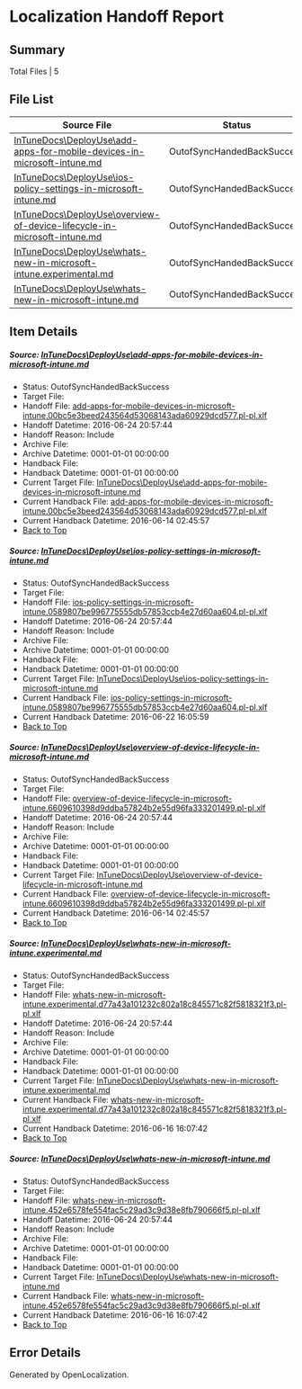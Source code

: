 # <a name='report-top'></a> Localization Handoff Report

## Summary
 Total Files | 5

## File List
 Source File | Status | Details 
 ----------- | ------ | ------- 
 [InTuneDocs\DeployUse\add-apps-for-mobile-devices-in-microsoft-intune.md](https://github.com/Microsoft/IntuneDocs-pr/blob/5140c4943be630ea8e48f80f7e6b590d223beac1/InTuneDocs/DeployUse/add-apps-for-mobile-devices-in-microsoft-intune.md) | OutofSyncHandedBackSuccess | [Details](#795843f012434e1a50cd6abab05b6af2c811cf3e10)
 [InTuneDocs\DeployUse\ios-policy-settings-in-microsoft-intune.md](https://github.com/Microsoft/IntuneDocs-pr/blob/5140c4943be630ea8e48f80f7e6b590d223beac1/InTuneDocs/DeployUse/ios-policy-settings-in-microsoft-intune.md) | OutofSyncHandedBackSuccess | [Details](#8a28912de41bab6adf691983cc59b801d3271b5662)
 [InTuneDocs\DeployUse\overview-of-device-lifecycle-in-microsoft-intune.md](https://github.com/Microsoft/IntuneDocs-pr/blob/5140c4943be630ea8e48f80f7e6b590d223beac1/InTuneDocs/DeployUse/overview-of-device-lifecycle-in-microsoft-intune.md) | OutofSyncHandedBackSuccess | [Details](#751025aa71ef41564100ea57ac0d1fe60619e214209)
 [InTuneDocs\DeployUse\whats-new-in-microsoft-intune.experimental.md](https://github.com/Microsoft/IntuneDocs-pr/blob/d1fb04dbb8746637bf72c1e227f36fe589594ca0/InTuneDocs/DeployUse/whats-new-in-microsoft-intune.experimental.md) | OutofSyncHandedBackSuccess | [Details](#ae524a989e236e84a6ce9d8266fc648dd683a825260)
 [InTuneDocs\DeployUse\whats-new-in-microsoft-intune.md](https://github.com/Microsoft/IntuneDocs-pr/blob/d1fb04dbb8746637bf72c1e227f36fe589594ca0/InTuneDocs/DeployUse/whats-new-in-microsoft-intune.md) | OutofSyncHandedBackSuccess | [Details](#d96f27f3946e47b8becc768322dd2a5f9df02dd8261)

## Item Details
##### <a name='795843f012434e1a50cd6abab05b6af2c811cf3e10'></a> Source: [InTuneDocs\DeployUse\add-apps-for-mobile-devices-in-microsoft-intune.md](https://github.com/Microsoft/IntuneDocs-pr/blob/5140c4943be630ea8e48f80f7e6b590d223beac1/InTuneDocs/DeployUse/add-apps-for-mobile-devices-in-microsoft-intune.md)
* Status: OutofSyncHandedBackSuccess
* Target File: 
* Handoff File: [add-apps-for-mobile-devices-in-microsoft-intune.00bc5e3beed243564d53068143ada60929dcd577.pl-pl.xlf](https://github.com/Microsoft/EM.handoff/blob/89adea849979433e63d30f1387b3807b5d2e33c5/ol-handoff/Microsoft/IntuneDocs-pr.pl-pl/master/add-apps-for-mobile-devices-in-microsoft-intune.00bc5e3beed243564d53068143ada60929dcd577.pl-pl.xlf)
* Handoff Datetime: 2016-06-24 20:57:44
* Handoff Reason: Include
* Archive File: 
* Archive Datetime: 0001-01-01 00:00:00
* Handback File: 
* Handback Datetime: 0001-01-01 00:00:00
* Current Target File: [InTuneDocs\DeployUse\add-apps-for-mobile-devices-in-microsoft-intune.md](https://github.com/Microsoft/IntuneDocs-pr.pl-pl/blob/33751adca90795140fb124fda3cae640e9fd672b/InTuneDocs/DeployUse/add-apps-for-mobile-devices-in-microsoft-intune.md)
* Current Handback File: [add-apps-for-mobile-devices-in-microsoft-intune.00bc5e3beed243564d53068143ada60929dcd577.pl-pl.xlf](https://github.com/Microsoft/EM.handback/blob/089d47a75e8d5acad19ce4a62189e59ee30995c4/ol-handback/Microsoft/IntuneDocs-pr.pl-pl/master/add-apps-for-mobile-devices-in-microsoft-intune.00bc5e3beed243564d53068143ada60929dcd577.pl-pl.xlf)
* Current Handback Datetime: 2016-06-14 02:45:57
* [Back to Top](#report-top)

##### <a name='8a28912de41bab6adf691983cc59b801d3271b5662'></a> Source: [InTuneDocs\DeployUse\ios-policy-settings-in-microsoft-intune.md](https://github.com/Microsoft/IntuneDocs-pr/blob/5140c4943be630ea8e48f80f7e6b590d223beac1/InTuneDocs/DeployUse/ios-policy-settings-in-microsoft-intune.md)
* Status: OutofSyncHandedBackSuccess
* Target File: 
* Handoff File: [ios-policy-settings-in-microsoft-intune.0589807be996775555db57853ccb4e27d60aa604.pl-pl.xlf](https://github.com/Microsoft/EM.handoff/blob/89adea849979433e63d30f1387b3807b5d2e33c5/ol-handoff/Microsoft/IntuneDocs-pr.pl-pl/master/ios-policy-settings-in-microsoft-intune.0589807be996775555db57853ccb4e27d60aa604.pl-pl.xlf)
* Handoff Datetime: 2016-06-24 20:57:44
* Handoff Reason: Include
* Archive File: 
* Archive Datetime: 0001-01-01 00:00:00
* Handback File: 
* Handback Datetime: 0001-01-01 00:00:00
* Current Target File: [InTuneDocs\DeployUse\ios-policy-settings-in-microsoft-intune.md](https://github.com/Microsoft/IntuneDocs-pr.pl-pl/blob/6a9aa60294c531bba22a907bf99bead110238e30/InTuneDocs/DeployUse/ios-policy-settings-in-microsoft-intune.md)
* Current Handback File: [ios-policy-settings-in-microsoft-intune.0589807be996775555db57853ccb4e27d60aa604.pl-pl.xlf](https://github.com/Microsoft/EM.handback/blob/340e216afca7c758ce55c9fedf02b48cdcb1d4fd/ol-handback/Microsoft/IntuneDocs-pr.pl-pl/master/ios-policy-settings-in-microsoft-intune.0589807be996775555db57853ccb4e27d60aa604.pl-pl.xlf)
* Current Handback Datetime: 2016-06-22 16:05:59
* [Back to Top](#report-top)

##### <a name='751025aa71ef41564100ea57ac0d1fe60619e214209'></a> Source: [InTuneDocs\DeployUse\overview-of-device-lifecycle-in-microsoft-intune.md](https://github.com/Microsoft/IntuneDocs-pr/blob/5140c4943be630ea8e48f80f7e6b590d223beac1/InTuneDocs/DeployUse/overview-of-device-lifecycle-in-microsoft-intune.md)
* Status: OutofSyncHandedBackSuccess
* Target File: 
* Handoff File: [overview-of-device-lifecycle-in-microsoft-intune.6609610398d9ddba57824b2e55d96fa333201499.pl-pl.xlf](https://github.com/Microsoft/EM.handoff/blob/89adea849979433e63d30f1387b3807b5d2e33c5/ol-handoff/Microsoft/IntuneDocs-pr.pl-pl/master/overview-of-device-lifecycle-in-microsoft-intune.6609610398d9ddba57824b2e55d96fa333201499.pl-pl.xlf)
* Handoff Datetime: 2016-06-24 20:57:44
* Handoff Reason: Include
* Archive File: 
* Archive Datetime: 0001-01-01 00:00:00
* Handback File: 
* Handback Datetime: 0001-01-01 00:00:00
* Current Target File: [InTuneDocs\DeployUse\overview-of-device-lifecycle-in-microsoft-intune.md](https://github.com/Microsoft/IntuneDocs-pr.pl-pl/blob/33751adca90795140fb124fda3cae640e9fd672b/InTuneDocs/DeployUse/overview-of-device-lifecycle-in-microsoft-intune.md)
* Current Handback File: [overview-of-device-lifecycle-in-microsoft-intune.6609610398d9ddba57824b2e55d96fa333201499.pl-pl.xlf](https://github.com/Microsoft/EM.handback/blob/089d47a75e8d5acad19ce4a62189e59ee30995c4/ol-handback/Microsoft/IntuneDocs-pr.pl-pl/master/overview-of-device-lifecycle-in-microsoft-intune.6609610398d9ddba57824b2e55d96fa333201499.pl-pl.xlf)
* Current Handback Datetime: 2016-06-14 02:45:57
* [Back to Top](#report-top)

##### <a name='ae524a989e236e84a6ce9d8266fc648dd683a825260'></a> Source: [InTuneDocs\DeployUse\whats-new-in-microsoft-intune.experimental.md](https://github.com/Microsoft/IntuneDocs-pr/blob/d1fb04dbb8746637bf72c1e227f36fe589594ca0/InTuneDocs/DeployUse/whats-new-in-microsoft-intune.experimental.md)
* Status: OutofSyncHandedBackSuccess
* Target File: 
* Handoff File: [whats-new-in-microsoft-intune.experimental.d77a43a101232c802a18c845571c82f5818321f3.pl-pl.xlf](https://github.com/Microsoft/EM.handoff/blob/89adea849979433e63d30f1387b3807b5d2e33c5/ol-handoff/Microsoft/IntuneDocs-pr.pl-pl/master/whats-new-in-microsoft-intune.experimental.d77a43a101232c802a18c845571c82f5818321f3.pl-pl.xlf)
* Handoff Datetime: 2016-06-24 20:57:44
* Handoff Reason: Include
* Archive File: 
* Archive Datetime: 0001-01-01 00:00:00
* Handback File: 
* Handback Datetime: 0001-01-01 00:00:00
* Current Target File: [InTuneDocs\DeployUse\whats-new-in-microsoft-intune.experimental.md](https://github.com/Microsoft/IntuneDocs-pr.pl-pl/blob/67192febabb44bed1026a77550cd8d60548943c0/InTuneDocs/DeployUse/whats-new-in-microsoft-intune.experimental.md)
* Current Handback File: [whats-new-in-microsoft-intune.experimental.d77a43a101232c802a18c845571c82f5818321f3.pl-pl.xlf](https://github.com/Microsoft/EM.handback/blob/b2cf476d8b7ab66cf4bd6da1fcb646f81ab2424a/ol-handback/Microsoft/IntuneDocs-pr.pl-pl/master/whats-new-in-microsoft-intune.experimental.d77a43a101232c802a18c845571c82f5818321f3.pl-pl.xlf)
* Current Handback Datetime: 2016-06-16 16:07:42
* [Back to Top](#report-top)

##### <a name='d96f27f3946e47b8becc768322dd2a5f9df02dd8261'></a> Source: [InTuneDocs\DeployUse\whats-new-in-microsoft-intune.md](https://github.com/Microsoft/IntuneDocs-pr/blob/d1fb04dbb8746637bf72c1e227f36fe589594ca0/InTuneDocs/DeployUse/whats-new-in-microsoft-intune.md)
* Status: OutofSyncHandedBackSuccess
* Target File: 
* Handoff File: [whats-new-in-microsoft-intune.452e6578fe554fac5c29ad3c9d38e8fb790666f5.pl-pl.xlf](https://github.com/Microsoft/EM.handoff/blob/89adea849979433e63d30f1387b3807b5d2e33c5/ol-handoff/Microsoft/IntuneDocs-pr.pl-pl/master/whats-new-in-microsoft-intune.452e6578fe554fac5c29ad3c9d38e8fb790666f5.pl-pl.xlf)
* Handoff Datetime: 2016-06-24 20:57:44
* Handoff Reason: Include
* Archive File: 
* Archive Datetime: 0001-01-01 00:00:00
* Handback File: 
* Handback Datetime: 0001-01-01 00:00:00
* Current Target File: [InTuneDocs\DeployUse\whats-new-in-microsoft-intune.md](https://github.com/Microsoft/IntuneDocs-pr.pl-pl/blob/67192febabb44bed1026a77550cd8d60548943c0/InTuneDocs/DeployUse/whats-new-in-microsoft-intune.md)
* Current Handback File: [whats-new-in-microsoft-intune.452e6578fe554fac5c29ad3c9d38e8fb790666f5.pl-pl.xlf](https://github.com/Microsoft/EM.handback/blob/b2cf476d8b7ab66cf4bd6da1fcb646f81ab2424a/ol-handback/Microsoft/IntuneDocs-pr.pl-pl/master/whats-new-in-microsoft-intune.452e6578fe554fac5c29ad3c9d38e8fb790666f5.pl-pl.xlf)
* Current Handback Datetime: 2016-06-16 16:07:42
* [Back to Top](#report-top)


## Error Details

Generated by OpenLocalization.

